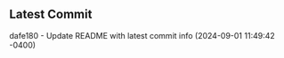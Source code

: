
## Latest Commit
dafe180 - Update README with latest commit info (2024-09-01 11:49:42 -0400) <Yunxi-Zhou>
